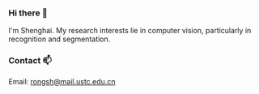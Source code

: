 ### Hi there 👋
I'm Shenghai. My research interests lie in computer vision, particularly in recognition and segmentation.

<!--
**ShenghaiRong/ShenghaiRong** is a ✨ _special_ ✨ repository because its `README.md` (this file) appears on your GitHub profile.

Here are some ideas to get you started:

- 🔭 I’m currently working on ...
- 🌱 I’m currently learning ...
- 👯 I’m looking to collaborate on ...
- 🤔 I’m looking for help with ...
- 💬 Ask me about ...
- 📫 How to reach me: ...
- 😄 Pronouns: ...
- ⚡ Fun fact: ...
-->

### Contact 📫
Email: rongsh@mail.ustc.edu.cn


